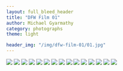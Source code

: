 ```yaml
---
layout: full_bleed_header
title: "DFW Film 01"
author: Michael Gyarmathy
category: photographs
theme: light

header_img: "/img/dfw-film-01/01.jpg"
---
```


![](/img/dfw-film-01/01.jpg)
![](/img/dfw-film-01/02.jpg)
![](/img/dfw-film-01/03.jpg)
![](/img/dfw-film-01/04.jpg)
![](/img/dfw-film-01/05.jpg)
![](/img/dfw-film-01/06.jpg)
![](/img/dfw-film-01/07.jpg)
![](/img/dfw-film-01/08.jpg)
![](/img/dfw-film-01/09.jpg)
![](/img/dfw-film-01/10.jpg)
![](/img/dfw-film-01/11.jpg)
![](/img/dfw-film-01/12.jpg)
![](/img/dfw-film-01/13.jpg)
![](/img/dfw-film-01/14.jpg)
![](/img/dfw-film-01/15.jpg)